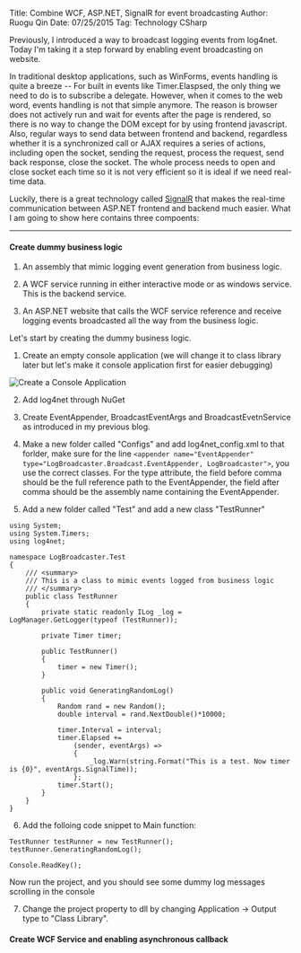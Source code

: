 Title: Combine WCF, ASP.NET, SignalR for event broadcasting
Author: Ruogu Qin
Date: 07/25/2015
Tag: Technology
CSharp

Previously, I introduced a way to broadcast logging events from log4net. Today I'm taking it a step forward by enabling event broadcasting on website.

In traditional desktop applications, such as WinForms, events handling is quite a breeze -- For built in events like Timer.Elaspsed,  the only thing we need to do is to subscribe a delegate. However, when it comes to the web word, events handling is not that simple anymore. The reason is browser does not actively run and wait for events after the page is rendered, so there is no way to change the DOM except for by using frontend javascript. Also, regular ways to send data between frontend and backend, regardless whether it is a synchronized call or AJAX requires a series of actions, including open the socket, sending the request, process the request, send back response, close the socket. The whole process needs to open and close socket each time so it is not very efficient so it is ideal if we need real-time data.

Luckily, there is a great technology called [SignalR](http://www.asp.net/signalr) that makes the real-time communication between ASP.NET frontend and backend much easier. What I am going to show here contains three compoents:

***
#### Create dummy business logic
1. An assembly that mimic logging event generation from business logic.

2. A WCF service running in either interactive mode or as windows service. This is the backend service.

3. An ASP.NET website that calls the WCF service reference and receive logging events broadcasted all the way from the business logic.

Let's start by creating the dummy business logic.

1. Create an empty console application (we will change it to class library later but let's make it console application first for easier debugging)

  ![Create a Console Application]()

2. Add log4net through NuGet

3. Create EventAppender, BroadcastEventArgs and BroadcastEvetnService as introduced in my previous blog.

4. Make a new folder called "Configs" and add log4net_config.xml to that forlder, make sure for the line `<appender name="EventAppender" type="LogBroadcaster.Broadcast.EventAppender, LogBroadcaster">`, you use the correct classes. For the type attribute, the field before comma should be the full reference path to the EventAppender, the field after comma should be the assembly name containing the EventAppender.

5. Add a new folder called "Test" and add a new class "TestRunner"

  ~~~~~{.cs}
  using System;
  using System.Timers;
  using log4net;

  namespace LogBroadcaster.Test
  {
      /// <summary>
      /// This is a class to mimic events logged from business logic
      /// </summary>
      public class TestRunner
      {
          private static readonly ILog _log = LogManager.GetLogger(typeof (TestRunner));

          private Timer timer;

          public TestRunner()
          {
              timer = new Timer();
          }

          public void GeneratingRandomLog()
          {
              Random rand = new Random();
              double interval = rand.NextDouble()*10000;

              timer.Interval = interval;
              timer.Elapsed +=
                  (sender, eventArgs) =>
                  {
                      _log.Warn(string.Format("This is a test. Now timer is {0}", eventArgs.SignalTime));
                  };
              timer.Start();
          }
      }
  }

  ~~~~~~

6. Add the folloing code snippet to Main function:

  ~~~~{.cs}
  TestRunner testRunner = new TestRunner();
  testRunner.GeneratingRandomLog();

  Console.ReadKey();
  ~~~~
  Now run the project, and you should see some dummy log messages scrolling in the console

7. Change the project property to dll by changing Application -> Output type to "Class Library".

#### Create WCF Service and enabling asynchronous callback
